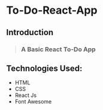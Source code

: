 # To-Do-React-App


## Introduction
> ### A Basic React To-Do App


## Technologies Used:
- HTML
- CSS
- React Js
- Font Awesome

